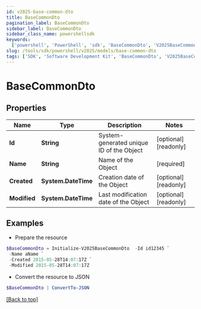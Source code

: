 ```yaml
---
id: v2025-base-common-dto
title: BaseCommonDto
pagination_label: BaseCommonDto
sidebar_label: BaseCommonDto
sidebar_class_name: powershellsdk
keywords:
  ['powershell', 'PowerShell', 'sdk', 'BaseCommonDto', 'V2025BaseCommonDto']
slug: /tools/sdk/powershell/v2025/models/base-common-dto
tags: ['SDK', 'Software Development Kit', 'BaseCommonDto', 'V2025BaseCommonDto']
---
```


# BaseCommonDto

## Properties

| Name | Type | Description | Notes |
| --- | --- | --- | --- |
| **Id** | **String** | System-generated unique ID of the Object | [optional] [readonly] |
| **Name** | **String** | Name of the Object | [required] |
| **Created** | **System.DateTime** | Creation date of the Object | [optional] [readonly] |
| **Modified** | **System.DateTime** | Last modification date of the Object | [optional] [readonly] |

## Examples

- Prepare the resource

```powershell
$BaseCommonDto = Initialize-V2025BaseCommonDto  -Id id12345 `
 -Name aName `
 -Created 2015-05-28T14:07:17Z `
 -Modified 2015-05-28T14:07:17Z
```

- Convert the resource to JSON

```powershell
$BaseCommonDto | ConvertTo-JSON
```

[[Back to top]](#)
